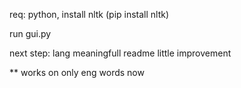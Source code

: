 req:
python,
install nltk (pip install nltk)


run gui.py


next step:
lang
meaningfull readme
little improvement 

** works on only eng words now
